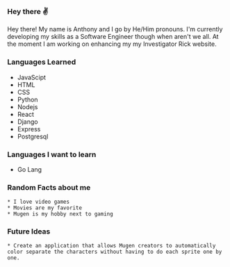 ### Hey there ✌

Hey there! My name is Anthony and I go by He/Him pronouns. I'm currently developing my skills as a Software Engineer though when aren't we all. At the moment I am working on enhancing my my Investigator Rick website.

### Languages Learned

  * JavaScipt
  * HTML
  * CSS
  * Python
  * Nodejs
  * React
  * Django
  * Express
  * Postgresql

### Languages I want to learn

  * Go Lang

### Random Facts about me
  
    * I love video games
    * Movies are my favorite
    * Mugen is my hobby next to gaming
    
### Future Ideas
  
    * Create an application that allows Mugen creators to automatically color separate the characters without having to do each sprite one by one.
